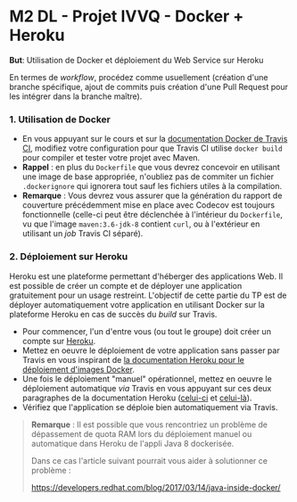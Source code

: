 # M2 DL - Projet IVVQ - Docker + Heroku

**But**: Utilisation de Docker et déploiement du Web Service sur Heroku

En termes de *workflow*, procédez comme usuellement (création d'une branche spécifique, ajout de commits puis création d'une Pull Request pour les intégrer dans la branche maître).

### 1. Utilisation de Docker

- En vous appuyant sur le cours et sur la [documentation Docker de Travis CI](https://docs.travis-ci.com/user/docker),
modifiez votre configuration pour que Travis CI utilise `docker build` pour compiler et tester votre projet avec Maven.
- **Rappel** : en plus du `Dockerfile` que vous devrez concevoir en utilisant une image de base appropriée, n'oubliez pas de commiter un fichier `.dockerignore` qui ignorera tout sauf les fichiers utiles à la compilation.
- **Remarque** : Vous devrez vous assurer que la génération du rapport de couverture précédemment mise en place avec Codecov est toujours fonctionnelle (celle-ci peut être déclenchée à l'intérieur du `Dockerfile`, vu que l'image `maven:3.6-jdk-8` contient `curl`, ou à l'extérieur en utilisant un *job* Travis CI séparé).

### 2. Déploiement sur Heroku

Heroku est une plateforme permettant d'héberger des applications Web. Il est possible de créer un compte et de déployer une application gratuitement pour un usage restreint.
L'objectif de cette partie du TP est de déployer automatiquement votre application en utilisant Docker sur la plateforme Heroku en cas de succès du *build* sur Travis.

- Pour commencer, l'un d'entre vous (ou tout le groupe) doit créer un compte sur [Heroku](https://www.heroku.com/).
- Mettez en oeuvre le déploiement de votre application sans passer par Travis en vous inspirant de
 [la documentation Heroku pour le déploiement d'images Docker](https://devcenter.heroku.com/articles/container-registry-and-runtime).
- Une fois le déploiement "manuel" opérationnel, mettez en oeuvre le déploiement automatique *via* Travis en vous appuyant sur ces deux paragraphes de la documentation Heroku ([celui-ci](https://devcenter.heroku.com/articles/container-registry-and-runtime#pushing-an-existing-image) et [celui-là](https://devcenter.heroku.com/articles/container-registry-and-runtime#using-a-ci-cd-platform)).
- Vérifiez que l'application se déploie bien automatiquement via Travis.

> **Remarque** : Il est possible que vous rencontriez un problème de dépassement de quota RAM lors du déploiement manuel ou automatique dans Heroku de l'appli Java 8 dockerisée.
>
> Dans ce cas l'article suivant pourrait vous aider à solutionner ce problème :
>
> https://developers.redhat.com/blog/2017/03/14/java-inside-docker/

